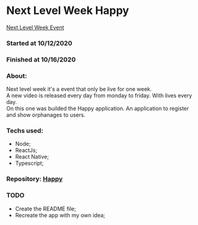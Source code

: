 # Next Level Week Happy
[Next Level Week Event](https://nextlevelweek.com/)

### Started at 10/12/2020
### Finished at 10/16/2020

### About:

Next level week it's a event that only be live for one week. <br>
A new video is released every day from monday to friday. With lives every day. <br>
On this one was builded the Happy application. An application to register and show orphanages to users.

### Techs used:

* Node;
* ReactJs;
* React Native;
* Typescript;

### Repository: [Happy](https://github.com/everton-araujo/nwl-happy)

### TODO

* Create the README file;
* Recreate the app with my own idea;
